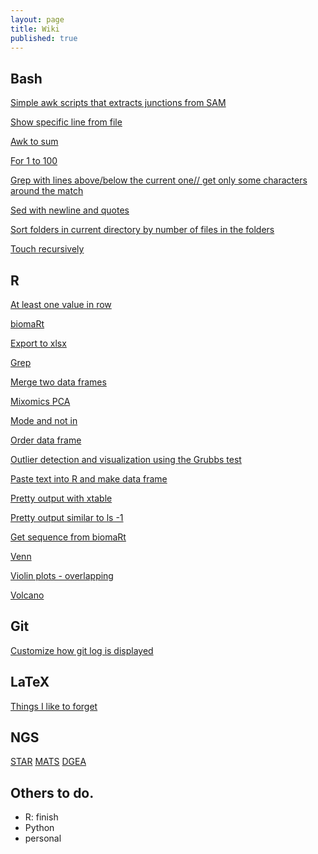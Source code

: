 ```yaml
---
layout: page
title: Wiki
published: true
---
```


## Bash

[Simple awk scripts that extracts junctions from SAM](/wikipages/junctions.txt)

[Show specific line from file](/wikipages/line.txt)

[Awk to sum](/wikipages/awksum.txt)

[For 1 to 100](/wikipages/for1to100.txt)

[Grep with lines above/below the current one// get only some characters around the match](/wikipages/greppy.txt)

[Sed with newline and quotes](/wikipages/sedwnewline.html)

[Sort folders in current directory by number of files in the folders](/wikipages/sortdir.txt)

[Touch recursively](/wikipages/touch.txt)

## R

[At least one value in row](/wikipages/r/least1valuerow.html)

[biomaRt](/wikipages/r/biomart.html)

[Export to xlsx](/wikipages/r/xlsx.html)

[Grep](/wikipages/r/grep.html)

[Merge two data frames](/wikipages/r/merge2df.html)

[Mixomics PCA](/wikipages/r/mixomics.html)

[Mode and not in](/wikipages/r/modenotin.html)

[Order data frame](/wikipages/r/orderdf.html)

[Outlier detection and visualization using the Grubbs test](/wikipages/r/outlierdetectionR.html)

[Paste text into R and make data frame](/wikipages/r/paste.html)

[Pretty output with xtable](/wikipages/r/xtable.html)

[Pretty output similar to ls -1](/wikipages/r/ct.html)

[Get sequence from biomaRt](/wikipages/r/biomartseq.html)

[Venn](/wikipages/r/venn.html)

[Violin plots - overlapping](/wikipages/r/overlapviolin.html)

[Volcano](/wikipages/r/volcano.html)


## Git

[Customize how git log is displayed](/wikipages/gitlog.html)

## LaTeX 

[Things I like to forget](/wikipages/latex.html)

## NGS

[STAR](/wikipages/ngs/star.html) [MATS](/wikipages/ngs/mats.html) [DGEA](/wikipages/ngs/dgea.html)


## Others to do.

- R: finish
- Python
- personal
